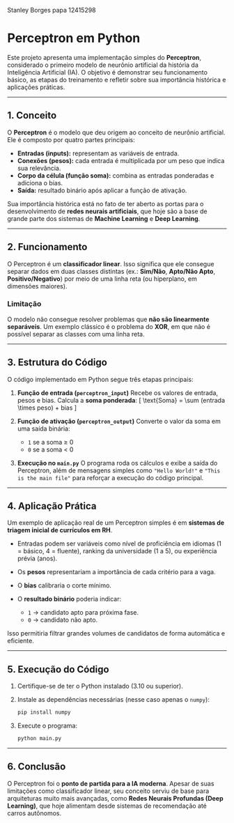 Stanley Borges papa 12415298

# Perceptron em Python

Este projeto apresenta uma implementação simples do **Perceptron**, considerado o primeiro modelo de neurônio artificial da história da Inteligência Artificial (IA).
O objetivo é demonstrar seu funcionamento básico, as etapas do treinamento e refletir sobre sua importância histórica e aplicações práticas.

---

## 1. Conceito

O **Perceptron** é o modelo que deu origem ao conceito de neurônio artificial. Ele é composto por quatro partes principais:

* **Entradas (inputs):** representam as variáveis de entrada.
* **Conexões (pesos):** cada entrada é multiplicada por um peso que indica sua relevância.
* **Corpo da célula (função soma):** combina as entradas ponderadas e adiciona o bias.
* **Saída:** resultado binário após aplicar a função de ativação.

Sua importância histórica está no fato de ter aberto as portas para o desenvolvimento de **redes neurais artificiais**, que hoje são a base de grande parte dos sistemas de **Machine Learning** e **Deep Learning**.

---

## 2. Funcionamento

O Perceptron é um **classificador linear**. Isso significa que ele consegue separar dados em duas classes distintas (ex.: **Sim/Não**, **Apto/Não Apto**, **Positivo/Negativo**) por meio de uma linha reta (ou hiperplano, em dimensões maiores).

### Limitação

O modelo não consegue resolver problemas que **não são linearmente separáveis**. Um exemplo clássico é o problema do **XOR**, em que não é possível separar as classes com uma linha reta.

---

## 3. Estrutura do Código

O código implementado em Python segue três etapas principais:

1. **Função de entrada (`perceptron_input`)**
   Recebe os valores de entrada, pesos e bias. Calcula a **soma ponderada**:
   [
   \text{Soma} = \sum (entrada \times peso) + bias
   ]

2. **Função de ativação (`perceptron_output`)**
   Converte o valor da soma em uma saída binária:

   * `1` se a soma ≥ 0
   * `0` se a soma < 0

3. **Execução no `main.py`**
   O programa roda os cálculos e exibe a saída do Perceptron, além de mensagens simples como `"Hello World!"` e `"This is the main file"` para reforçar a execução do código principal.

---

## 4. Aplicação Prática

Um exemplo de aplicação real de um Perceptron simples é em **sistemas de triagem inicial de currículos em RH**.

* Entradas podem ser variáveis como nível de proficiência em idiomas (1 = básico, 4 = fluente), ranking da universidade (1 a 5), ou experiência prévia (anos).
* Os **pesos** representariam a importância de cada critério para a vaga.
* O **bias** calibraria o corte mínimo.
* O **resultado binário** poderia indicar:

  * `1` → candidato apto para próxima fase.
  * `0` → candidato não apto.

Isso permitiria filtrar grandes volumes de candidatos de forma automática e eficiente.

---

## 5. Execução do Código

1. Certifique-se de ter o Python instalado (3.10 ou superior).
2. Instale as dependências necessárias (nesse caso apenas o `numpy`):

   ```bash
   pip install numpy
   ```
3. Execute o programa:

   ```bash
   python main.py
   ```

---

## 6. Conclusão

O Perceptron foi o **ponto de partida para a IA moderna**. Apesar de suas limitações como classificador linear, seu conceito serviu de base para arquiteturas muito mais avançadas, como **Redes Neurais Profundas (Deep Learning)**, que hoje alimentam desde sistemas de recomendação até carros autônomos.
